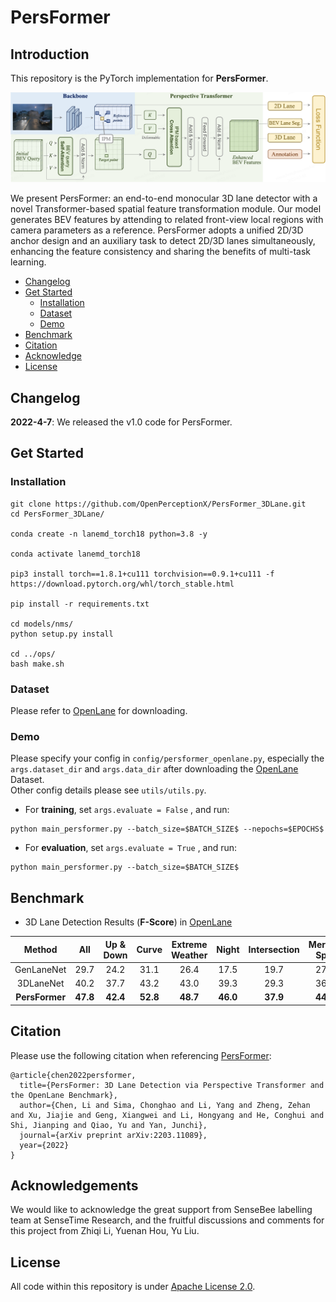 # PersFormer

## Introduction
  This repository is the PyTorch implementation for **PersFormer**.  
  
![](pipeline.png)  

We present PersFormer: an end-to-end monocular 3D lane detector with a novel Transformer-based spatial feature transformation module. Our model generates BEV features by attending to related front-view local regions with camera parameters as a reference. PersFormer adopts a unified 2D/3D anchor design and an auxiliary task to detect 2D/3D lanes simultaneously, enhancing the feature consistency and sharing the benefits of multi-task learning.
  
- [Changelog](#changelog)
- [Get Started](#get-started)
  - [Installation](#installation)
  - [Dataset](#dataset)
  - [Demo](#demo)
- [Benchmark](#benchmark)
- [Citation](#citation)
- [Acknowledge](#acknowledge)
- [License](#license)  
  
## Changelog
**2022-4-7**: We released the v1.0 code for PersFormer.  

## Get Started
  
### Installation
```
git clone https://github.com/OpenPerceptionX/PersFormer_3DLane.git
cd PersFormer_3DLane/

conda create -n lanemd_torch18 python=3.8 -y

conda activate lanemd_torch18

pip3 install torch==1.8.1+cu111 torchvision==0.9.1+cu111 -f https://download.pytorch.org/whl/torch_stable.html

pip install -r requirements.txt

cd models/nms/
python setup.py install

cd ../ops/
bash make.sh
```
  
### Dataset
Please refer to [OpenLane](https://github.com/OpenPerceptionX/OpenLane) for downloading.

### Demo 
Please specify your config in `config/persformer_openlane.py`, especially the `args.dataset_dir` and `args.data_dir` after downloading the [OpenLane](https://github.com/OpenPerceptionX/OpenLane) Dataset.  
Other config details please see `utils/utils.py`.  
- For **training**, set `args.evaluate = False` , and run:  
```
python main_persformer.py --batch_size=$BATCH_SIZE$ --nepochs=$EPOCHS$
```
- For **evaluation**, set `args.evaluate = True` , and run:
```
python main_persformer.py --batch_size=$BATCH_SIZE$
``` 

## Benchmark
  - 3D Lane Detection Results (**F-Score**) in [OpenLane](https://github.com/OpenPerceptionX/OpenLane)
  
| Method     | All  | Up &<br>Down | Curve | Extreme<br>Weather | Night | Intersection | Merge&<br>Split |  
| :----:     |:----:|:----:|:----:|:----:|:----:|:----:|:----:|  
| GenLaneNet | 29.7 | 24.2 | 31.1 | 26.4 | 17.5 | 19.7 | 27.4 |  
| 3DLaneNet  | 40.2 | 37.7 | 43.2 | 43.0 | 39.3 | 29.3 | 36.5 |  
|**PersFormer**|**47.8**|**42.4**|**52.8**|**48.7**|**46.0**|**37.9**|**44.6**|  
  
## Citation
  Please use the following citation when referencing [PersFormer](https://arxiv.org/abs/2203.11089):

    @article{chen2022persformer,
      title={PersFormer: 3D Lane Detection via Perspective Transformer and the OpenLane Benchmark},
      author={Chen, Li and Sima, Chonghao and Li, Yang and Zheng, Zehan and Xu, Jiajie and Geng, Xiangwei and Li, Hongyang and He, Conghui and Shi, Jianping and Qiao, Yu and Yan, Junchi},
      journal={arXiv preprint arXiv:2203.11089},
      year={2022}
    }  

## Acknowledgements
  We would like to acknowledge the great support from SenseBee labelling team at SenseTime Research, and the fruitful discussions and comments for this project from Zhiqi Li, Yuenan Hou, Yu Liu.


## License
  All code within this repository is under [Apache License 2.0](https://www.apache.org/licenses/LICENSE-2.0).
